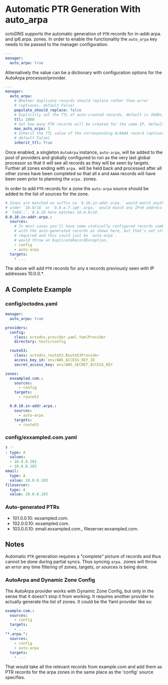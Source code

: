 # Automatic PTR Generation With auto_arpa

octoDNS supports the automatic generation of `PTR` records for in-addr.arpa. and ip6.arpa. zones. In order to enable the functionality the `auto_arpa` key needs to be passed to the manager configuration.

```yaml
---
manager:
  auto_arpa: true
```

Alternatively the value can be a dictionary with configuration options for the AutoArpa processor/provider.

```yaml
---
manager:
  auto_arpa:
    # Whether duplicate records should replace rather than error
    # (optional, default False)
    populate_should_replace: false
    # Explicitly set the TTL of auto-created records, default is 3600s, 1hr
    ttl: 1800
    # Set how many PTR records will be created for the same IP, default: 999
    max_auto_arpa: 1
    # Inherit the TTL value of the corresponding A/AAAA record (optional,
    # default False)
    inherit_ttl: True
```

Once enabled, a singleton `AutoArpa` instance, `auto-arpa`, will be added to the pool of providers and globally configured to run as the very last global processor so that it will see all records as they will be seen by targets. Further all zones ending with `arpa.` will be held back and processed after all other zones have been completed so that all `A` and `AAAA` records will have been seen prior to planning the `arpa.` zones.

In order to add `PTR` records for a zone the `auto-arpa` source should be added to the list of sources for the zone.

```yaml
# Zones are matched on suffix so `0.10.in-addr.arpa.` would match anything
# under `10.0/16` or `0.8.e.f.ip6-.arpa.` would match any IPv6 address under
# `fe80::`, 0.0.10 here matches 10.0.0/24.
0.0.10.in-addr.arpa.:
  sources:
    # In most cases you'll have some statically configured records combined in
    # with the auto-generated records as shown here, but that's not strictly
    # required and this could just be `auto-arpa`.
    # would throw an DuplicateRecordException.
    - config
    - auto-arpa
  targets:
    - ...
```

The above will add `PTR` records for any `A` records previously seen with IP addresses 10.0.0.*.

## A Complete Example

### config/octodns.yaml

```yaml
manager:
  auto_arpa: true

providers:
  config:
    class: octodns.provider.yaml.YamlProvider
    directory: tests/config

  route53:
    class: octodns_route53.Route53Provider
    access_key_id: env/AWS_ACCESS_KEY_ID
    secret_access_key: env/AWS_SECRET_ACCESS_KEY

zones:
  exxampled.com.:
    sources:
      - config
    targets:
      - route53

  0.0.10.in-addr.arpa.:
    sources:
      - auto-arpa
    targets:
      - route53
```

### config/exxampled.com.yaml

```yaml
? ''
: type: A
  values:
  - 10.0.0.101
  - 10.0.0.102
email:
  type: A
  value: 10.0.0.103
fileserver:
  type: A
  value: 10.0.0.103
```

### Auto-generated PTRs

* 101.0.0.10: exxampled.com.
* 102.0.0.10: exxampled.com.
* 103.0.0.10: email.exxampled.com., fileserver.exxampled.com.

## Notes

Automatic `PTR` generation requires a "complete" picture of records and thus cannot be done during partial syncs. Thus syncing `arpa.` zones will throw an error any time filtering of zones, targets, or sources is being done.

### AutoArpa and Dynamic Zone Config

The AutoArpa provider works with Dynamic Zone Config, but only in the sense that it doesn't stop it from working. It requires another provider to actually generate the list of zones. It could be the Yaml provider like so:

```yaml
example.com.:
  sources:
    - config
  targets:
    - ...
"*.arpa.":
  sources:
    - config
    - auto-arpa
  targets:
    - ...
```
That would take all the relevant records from example.com and add them as PTR records for the arpa zones in the same place as the 'config' source specifies.
